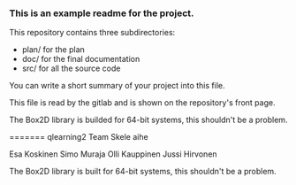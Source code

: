### This is an example readme for the project.

This repository contains three subdirectories:

* plan/ for the plan
* doc/  for the final documentation
* src/  for all the source code

You can write a short summary of your project into this file.

This file is read by the gitlab and is shown on the repository's front page.

The Box2D library is builded for 64-bit systems, this shouldn't be a problem.

=======
qlearning2
Team Skele aihe

Esa Koskinen
Simo Muraja
Olli Kauppinen
Jussi Hirvonen

The Box2D library is built for 64-bit systems, this shouldn't be a problem.


